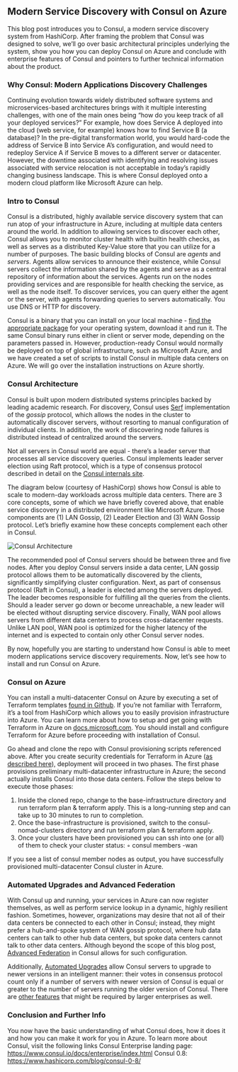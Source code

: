 ## Modern Service Discovery with Consul on Azure

This blog post introduces you to Consul, a modern service discovery system from HashiCorp. After framing the problem that Consul was designed to solve, we’ll go over basic architectural principles underlying the system, show you how you can deploy Consul on Azure and conclude with enterprise features of Consul and pointers to further technical information about the product.

### Why Consul: Modern Applications Discovery Challenges

Continuing evolution towards widely distributed software systems and microservices-based architectures brings with it multiple interesting challenges, with one of the main ones being “how do you keep track of all your deployed services?” For example, how does Service A deployed into the cloud (web service, for example) knows how to find Service B (a database)?  In the pre-digital transformation world, you would hard-code the address of Service B into Service A’s configuration, and would need to redeploy Service A if Service B moves to a different server or datacenter. However, the downtime associated with identifying and resolving issues associated with service relocation is not acceptable in today’s rapidly changing business landscape. This is where Consul deployed onto a modern cloud platform like Microsoft Azure can help.

### Intro to Consul
Consul is a distributed, highly available service discovery system that can run atop of your infrastructure in Azure, including at multiple data centers around the world. In addition to allowing services to discover each other, Consul allows you to monitor cluster health with builtin health checks, as well as serves as a distributed Key-Value store that you can utilize for a number of purposes. The basic building blocks of Consul are <i>agents</i> and <i>servers</i>. Agents allow services to announce their existence, while Consul servers collect the information shared by the agents and serve as a central repository of information about the services. Agents run on the nodes providing services and are responsible for health checking the service, as well as the node itself. To discover services, you can query either the agent or the server, with agents forwarding queries to servers automatically. You use DNS or HTTP for discovery.

Consul is a binary that you can install on your local machine - [find the appropriate package](https://www.consul.io/downloads.html) for your operating system, download it and run it.  The same Consul binary runs either in client or server mode, depending on the parameters passed in. However, production-ready Consul would normally be deployed on top of global infrastructure, such as Microsoft Azure, and we have created a set of scripts to install Consul in multiple data centers on Azure. We will go over the installation instructions on Azure shortly.

### Consul Architecture
Consul is built upon modern distributed systems principles backed by leading academic research. For discovery, Consul uses [Serf](http://serf.io) implementation of the <I>gossip</I> protocol, which allows the nodes in the cluster to automatically discover servers, without resorting to manual configuration of individual clients. In addition, the work of discovering node failures is distributed instead of centralized around the servers. 

Not all servers in Consul world are equal - there’s a leader server that processes all service discovery queries. Consul implements leader server election using Raft protocol, which is a type of consensus protocol described in detail on the [Consul internals site](https://www.consul.io/docs/internals/consensus.html).

The diagram below (courtesy of HashiCorp) shows how Consul is able to scale to modern-day workloads across multiple data centers. There are 3 core concepts, some of which we have briefly covered above, that enable service discovery in a distributed environment like Microsoft Azure. Those components are (1) LAN Gossip, (2) Leader Election and (3) WAN Gossip protocol. Let’s briefly examine how these concepts complement each other in Consul.

![Consul Architecture](https://github.com/echuvyrov/consul/architecture.png)

The recommended pool of Consul servers should be between three and five nodes. After you deploy Consul servers inside a data center, LAN gossip protocol allows them to be automatically discovered by the clients, significantly simplifying cluster configuration. Next, as part of consensus protocol (Raft in Consul), a leader is elected among the servers deployed. The leader becomes responsible for fulfilling all the queries from the clients. Should a leader server go down or become unreachable, a new leader will be elected without disrupting service discovery.  Finally, WAN pool allows servers from different data centers to process cross-datacenter requests. Unlike LAN pool, WAN pool is optimized for the higher latency of the internet and is expected to contain only other Consul server nodes.

By now, hopefully you are starting to understand how Consul is able to meet modern applications service discovery requirements. Now, let’s see how to install and run Consul on Azure.

### Consul on Azure
You can install a multi-datacenter Consul on Azure by executing a set of Terraform templates [found in Github](https://github.com/tdsacilowski/azure-demo). If you’re not familiar with Terraform, it’s a tool from HashiCorp which allows you to easily provision infrastructure into Azure. You can learn more about how to setup and get going with Terraform in Azure on [docs.microsoft.com](http://docs.microsoft.com/azure/virtual-machines/terraform-install-configure). You should install and configure Terraform for Azure before proceeding with installation of Consul.

Go ahead and clone the repo with Consul provisioning scripts referenced above. After you create security credentials for Terraform in Azure ([as described here](http://docs.microsoft.com/azure/virtual-machines/terraform-install-configure)), deployment will proceed in two phases. The first phase provisions preliminary multi-datacenter infrastructure in Azure; the second actually installs Consul into those data centers. Follow the steps below to execute those phases:

1. Inside the cloned repo, change to the base-infrastructure directory and run terraform plan & terraform apply. This is a long-running step and can take up to 30 minutes to run to completion.
2. Once the base-infrastructure is provisioned, switch to the consul-nomad-clusters directory and run terraform plan & terraform apply.
3. Once your clusters have been provisioned you can ssh into one (or all) of them to check your cluster status:
◦	consul members -wan


If you see a list of consul member nodes as output, you have successfully provisioned multi-datacenter Consul cluster in Azure.

### Automated Upgrades and  Advanced Federation
With Consul up and running, your services in Azure can now register themselves, as well as perform service lookup in a dynamic, highly resilient fashion. Sometimes, however, organizations may desire that not all of their data centers be connected to each other in Consul; instead, they might prefer a hub-and-spoke system of WAN gossip protocol, where hub data centers can talk to other hub data centers, but spoke data centers cannot talk to other data centers. Although beyond the scope of this blog post, [Advanced Federation](https://www.consul.io/docs/enterprise/federation/index.html) in Consul allows for such configuration. 

Additionally, [Automated Upgrades](https://www.consul.io/docs/enterprise/upgrades/index.html) allow Consul servers to upgrade to newer versions in an intelligent manner: their votes in consensus protocol count only if a number of servers with newer version of Consul is equal or greater to the number of servers running the older version of Consul. There are [other features](https://www.consul.io/docs/enterprise/index.html) that might be required by larger enterprises as well.

### Conclusion and Further Info
You now have the basic understanding of what Consul does, how it does it and how you can make it work for you in Azure. To learn more about Consul, visit the following links
Consul Enterprise landing page: https://www.consul.io/docs/enterprise/index.html
Consul 0.8: https://www.hashicorp.com/blog/consul-0-8/


